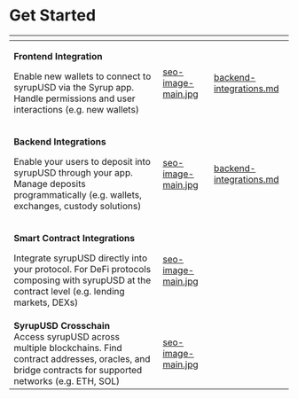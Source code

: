 # Get Started



<table data-card-size="large" data-view="cards"><thead><tr><th></th><th data-hidden data-card-cover data-type="files"></th><th data-hidden data-card-target data-type="content-ref"></th></tr></thead><tbody><tr><td><p><strong>Frontend Integration</strong></p><p>Enable new wallets to connect to syrupUSD via the Syrup app. Handle permissions and user interactions (e.g. new wallets)</p></td><td><a href="../.gitbook/assets/seo-image-main.jpg">seo-image-main.jpg</a></td><td><a href="backend-integrations.md">backend-integrations.md</a></td></tr><tr><td><p><strong>Backend Integrations</strong></p><p>Enable your users to deposit into syrupUSD through your app. Manage deposits programmatically (e.g. wallets, exchanges, custody solutions)</p></td><td><a href="../.gitbook/assets/seo-image-main.jpg">seo-image-main.jpg</a></td><td><a href="backend-integrations.md">backend-integrations.md</a></td></tr><tr><td><p><strong>Smart Contract Integrations</strong></p><p>Integrate syrupUSD directly into your protocol. For DeFi protocols composing with syrupUSD at the contract level (e.g. lending markets, DEXs)  </p></td><td><a href="../.gitbook/assets/seo-image-main.jpg">seo-image-main.jpg</a></td><td></td></tr><tr><td><strong>SyrupUSD Crosschain</strong><br>Access syrupUSD across multiple blockchains. Find contract addresses, oracles, and bridge contracts for supported networks (e.g. ETH, SOL)</td><td><a href="../.gitbook/assets/seo-image-main.jpg">seo-image-main.jpg</a></td><td></td></tr></tbody></table>

